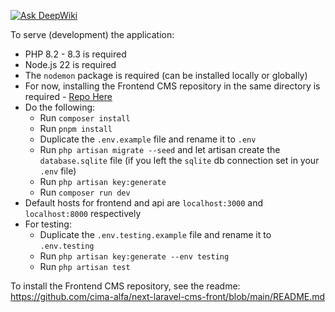 [![Ask DeepWiki](https://deepwiki.com/badge.svg)](https://deepwiki.com/cima-alfa/next-laravel-cms-api)

To serve (development) the application:

-   PHP 8.2 - 8.3 is required
-   Node.js 22 is required
-   The `nodemon` package is required (can be installed locally or globally)
-   For now, installing the Frontend CMS repository in the same directory is required - [Repo Here](https://github.com/cima-alfa/next-laravel-cms-front)
-   Do the following:
    -   Run `composer install`
    -   Run `pnpm install`
    -   Duplicate the `.env.example` file and rename it to `.env`
    -   Run `php artisan migrate --seed` and let artisan create the `database.sqlite` file (if you left the `sqlite` db connection set in your `.env` file)
    -   Run `php artisan key:generate`
    -   Run `composer run dev`
-   Default hosts for frontend and api are `localhost:3000` and `localhost:8000` respectively
-   For testing:
    -   Duplicate the `.env.testing.example` file and rename it to `.env.testing`
    -   Run `php artisan key:generate --env testing`
    -   Run `php artisan test`

To install the Frontend CMS repository, see the readme: https://github.com/cima-alfa/next-laravel-cms-front/blob/main/README.md
